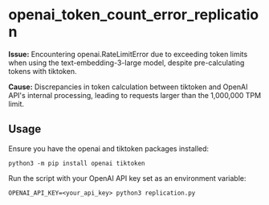 # openai_token_count_error_replication
**Issue:** Encountering openai.RateLimitError due to exceeding token limits when using the text-embedding-3-large model, despite pre-calculating tokens with tiktoken.

**Cause:** Discrepancies in token calculation between tiktoken and OpenAI API's internal processing, leading to requests larger than the 1,000,000 TPM limit.

## Usage
Ensure you have the openai and tiktoken packages installed:

```python3 -m pip install openai tiktoken```

Run the script with your OpenAI API key set as an environment variable:

```OPENAI_API_KEY=<your_api_key> python3 replication.py```